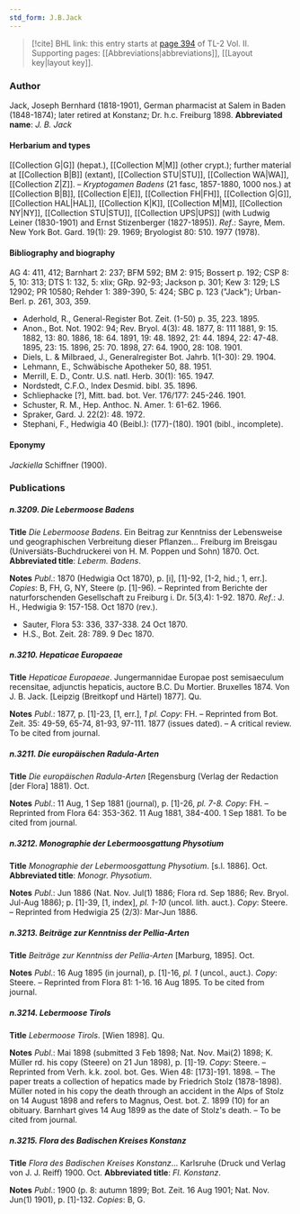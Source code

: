 ```yaml
---
std_form: J.B.Jack
---
```


> [!cite] BHL link: this entry starts at [page 394](https://www.biodiversitylibrary.org/page/33068636) of TL-2 Vol. II.
> Supporting pages: [[Abbreviations|abbreviations]], [[Layout key|layout key]].

### Author

Jack, Joseph Bernhard (1818-1901), German pharmacist at Salem in Baden (1848-1874); later retired at Konstanz; Dr. h.c. Freiburg 1898. 
**Abbreviated name**: *J. B. Jack*

#### Herbarium and types

[[Collection G|G]] (hepat.), [[Collection M|M]] (other crypt.); further material at [[Collection B|B]] (extant), [[Collection STU|STU]], [[Collection WA|WA]], [[Collection Z|Z]]. – *Kryptogamen Badens* (21 fasc, 1857-1880, 1000 nos.) at [[Collection B|B]], [[Collection E|E]], [[Collection FH|FH]], [[Collection G|G]], [[Collection HAL|HAL]], [[Collection K|K]], [[Collection M|M]], [[Collection NY|NY]], [[Collection STU|STU]], [[Collection UPS|UPS]] (with Ludwig Leiner (1830-1901) and Ernst Stizenberger (1827-1895)).
*Ref*.: Sayre, Mem. New York Bot. Gard. 19(1): 29. 1969; Bryologist 80: 510. 1977 (1978).

#### Bibliography and biography

AG 4: 411, 412; Barnhart 2: 237; BFM 592; BM 2: 915; Bossert p. 192; CSP 8: 5, 10: 313; DTS 1: 132, 5: xlix; GRp. 92-93; Jackson p. 301; Kew 3: 129; LS 12902; PR 10580; Rehder 1: 389-390, 5: 424; SBC p. 123 ("Jack"); Urban-Berl. p. 261, 303, 359.
- Aderhold, R., General-Register Bot. Zeit. (1-50) p. 35, 223. 1895.
- Anon., Bot. Not. 1902: 94; Rev. Bryol. 4(3): 48. 1877, 8: 111 1881, 9: 15. 1882, 13: 80. 1886, 18: 64. 1891, 19: 48. 1892, 21: 44. 1894, 22: 47-48. 1895, 23: 15. 1896, 25: 70. 1898, 27: 64. 1900, 28: 108. 1901.
- Diels, L. & Milbraed, J., Generalregister Bot. Jahrb. 1(1-30): 29. 1904.
- Lehmann, E., Schwäbische Apotheker 50, 88. 1951.
- Merrill, E. D., Contr. U.S. natl. Herb. 30(1): 165. 1947.
- Nordstedt, C.F.O., Index Desmid. bibl. 35. 1896.
- Schliephacke \[?\], Mitt. bad. bot. Ver. 176/177: 245-246. 1901.
- Schuster, R. M., Hep. Anthoc. N. Amer. 1: 61-62. 1966.
- Spraker, Gard. J. 22(2): 48. 1972.
- Stephani, F., Hedwigia 40 (Beibl.): (177)-(180). 1901 (bibl., incomplete).

#### Eponymy

*Jackiella* Schiffner (1900).

### Publications

##### n.3209. Die Lebermoose Badens

**Title**
*Die Lebermoose Badens*. Ein Beitrag zur Kenntniss der Lebensweise und geographischen Verbreitung dieser Pflanzen... Freiburg im Breisgau (Universiäts-Buchdruckerei von H. M. Poppen und Sohn) 1870. Oct.
**Abbreviated title**: *Leberm. Badens*.

**Notes**
*Publ*.: 1870 (Hedwigia Oct 1870), p. \[i\], \[1\]-92, \[1-2, hid.; 1, err.\]. *Copies*: B, FH, G, NY, Steere (p. \[1\]-96). – Reprinted from Berichte der naturforschenden Gesellschaft zu Freiburg i. Dr. 5(3,4): 1-92. 1870.
*Ref*.: J. H., Hedwigia 9: 157-158. Oct 1870 (rev.).
- Sauter, Flora 53: 336, 337-338. 24 Oct 1870.
- H.S., Bot. Zeit. 28: 789. 9 Dec 1870.

##### n.3210. Hepaticae Europaeae

**Title**
*Hepaticae Europaeae*. Jungermannidae Europae post semisaeculum recensitae, adjunctis hepaticis, auctore B.C. Du Mortier. Bruxelles 1874. Von J. B. Jack. \[Leipzig (Breitkopf und Härtel) 1877\]. Qu.

**Notes**
*Publ*.: 1877, p. \[1\]-23, \[1, err.\], *1 pl. Copy*: FH. – Reprinted from Bot. Zeit. 35: 49-59, 65-74, 81-93, 97-111. 1877 (issues dated). – A critical review. To be cited from journal.

##### n.3211. Die europäischen Radula-Arten

**Title**
*Die europäischen Radula-Arten* \[Regensburg (Verlag der Redaction \[der Flora\] 1881). Oct.

**Notes**
*Publ*.: 11 Aug, 1 Sep 1881 (journal), p. \[1\]-26, *pl. 7-8. Copy*: FH. – Reprinted from Flora 64: 353-362. 11 Aug 1881, 384-400. 1 Sep 1881. To be cited from journal.

##### n.3212. Monographie der Lebermoosgattung Physotium

**Title**
*Monographie der Lebermoosgattung Physotium*. \[s.l. 1886\]. Oct.
**Abbreviated title**: *Monogr. Physotium*.

**Notes**
*Publ*.: Jun 1886 (Nat. Nov. Jul(1) 1886; Flora rd. Sep 1886; Rev. Bryol. Jul-Aug 1886); p. \[1\]-39, \[1, index\], *pl. 1-10* (uncol. lith. auct.). *Copy*: Steere. – Reprinted from Hedwigia 25 (2/3): Mar-Jun 1886.

##### n.3213. Beiträge zur Kenntniss der Pellia-Arten

**Title**
*Beiträge zur Kenntniss der Pellia-Arten* \[Marburg, 1895\]. Oct.

**Notes**
*Publ*.: 16 Aug 1895 (in journal), p. \[1\]-16, *pl. 1* (uncol., auct.). *Copy*: Steere. – Reprinted from Flora 81: 1-16. 16 Aug 1895. To be cited from journal.

##### n.3214. Lebermoose Tirols

**Title**
*Lebermoose Tirols*. \[Wien 1898\]. Qu.

**Notes**
*Publ*.: Mai 1898 (submitted 3 Feb 1898; Nat. Nov. Mai(2) 1898; K. Müller rd. his copy (Steere) on 21 Jun 1898), p. \[1\]-19. *Copy*: Steere. – Reprinted from Verh. k.k. zool. bot. Ges. Wien 48: \[173\]-191. 1898. – The paper treats a collection of hepatics made by Friedrich Stolz (1878-1898). Müller noted in his copy the death through an accident in the Alps of Stolz on 14 August 1898 and refers to Magnus, Oest. bot. Z. 1899 (10) for an obituary. Barnhart gives 14 Aug 1899 as the date of Stolz's death. – To be cited from journal.

##### n.3215. Flora des Badischen Kreises Konstanz

**Title**
*Flora des Badischen Kreises Konstanz*... Karlsruhe (Druck und Verlag von J. J. Reiff) 1900. Oct.
**Abbreviated title**: *Fl. Konstanz*.

**Notes**
*Publ*.: 1900 (p. 8: autumn 1899; Bot. Zeit. 16 Aug 1901; Nat. Nov. Jun(1) 1901), p. \[1\]-132.
*Copies*: B, G.

